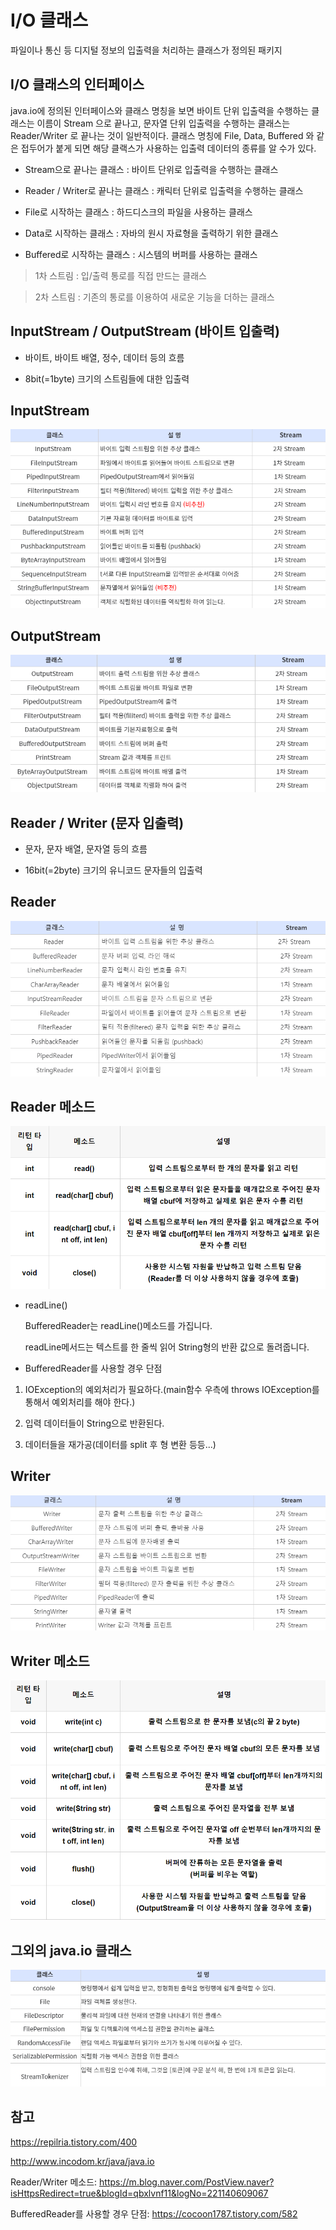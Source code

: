 # I/O 클래스

파일이나 통신 등 디지털 정보의 입출력을 처리하는 클래스가 정의된 패키지

## I/O 클래스의 인터페이스

java.io에 정의된 인터페이스와 클래스 명칭을 보면 바이트 단위 입출력을 수행하는 클래스는 이름이 Stream 으로 끝나고,
문자열 단위 입출력을 수행하는 클래스는 Reader/Writer 로 끝나는 것이 일반적이다.
클래스 명칭에 File, Data, Buffered 와 같은 접두어가 붙게 되면 해당 클랙스가 사용하는 입출력 데이터의 종류를 알 수가 있다.

- Stream으로 끝나는 클래스 : 바이트 단위로 입출력을 수행하는 클래스

- Reader / Writer로 끝나는 클래스 : 캐릭터 단위로 입출력을 수행하는 클래스

- File로 시작하는 클래스 : 하드디스크의 파일을 사용하는 클래스

- Data로 시작하는 클래스 : 자바의 원시 자료형을 출력하기 위한 클래스

- Buffered로 시작하는 클래스 : 시스템의 버퍼를 사용하는 클래스

> 1차 스트림 : 입/출력 통로를 직접 만드는 클래스

> 2차 스트림 : 기존의 통로를 이용하여 새로운 기능을 더하는 클래스

## InputStream / OutputStream (바이트 입출력)

- 바이트, 바이트 배열, 정수, 데이터 등의 흐름 

- 8bit(=1byte) 크기의 스트림들에 대한 입출력

## InputStream

![](https://github.com/kabommm/TIL/blob/main/Language/img/InputStream.PNG)

## OutputStream

![](https://github.com/kabommm/TIL/blob/main/Language/img/OutputStream.PNG)

## Reader / Writer (문자 입출력)

- 문자, 문자 배열, 문자열 등의 흐름

- 16bit(=2byte) 크기의 유니코드 문자들의 입출력

## Reader

![](https://github.com/kabommm/TIL/blob/main/Language/img/Reader.PNG)

## Reader 메소드

![](https://github.com/kabommm/TIL/blob/main/Language/img/Reader%20Method.PNG)

- readLine()

  BufferedReader는 readLine()메소드를 가집니다.
  
  readLine메서드는 텍스트를 한 줄씩 읽어 String형의 반환 값으로 돌려줍니다.
  
- BufferedReader를 사용할 경우 단점

1. IOException의 예외처리가 필요하다.(main함수 우측에 throws IOException를 통해서 예외처리를 해야 한다.)

2. 입력 데이터들이 String으로 반환된다.

3. 데이터들을 재가공(데이터를 split 후 형 변환 등등...)

## Writer

![](https://github.com/kabommm/TIL/blob/main/Language/img/Writer.PNG)

## Writer 메소드

![](https://github.com/kabommm/TIL/blob/main/Language/img/Writer%20Method.PNG)

## 그외의 java.io 클래스

![](https://github.com/kabommm/TIL/blob/main/Language/img/ect.PNG)


## 참고

<https://repilria.tistory.com/400>

<http://www.incodom.kr/java/java.io>

Reader/Writer 메소드: <https://m.blog.naver.com/PostView.naver?isHttpsRedirect=true&blogId=qbxlvnf11&logNo=221140609067>

BufferedReader를 사용할 경우 단점: <https://cocoon1787.tistory.com/582>

